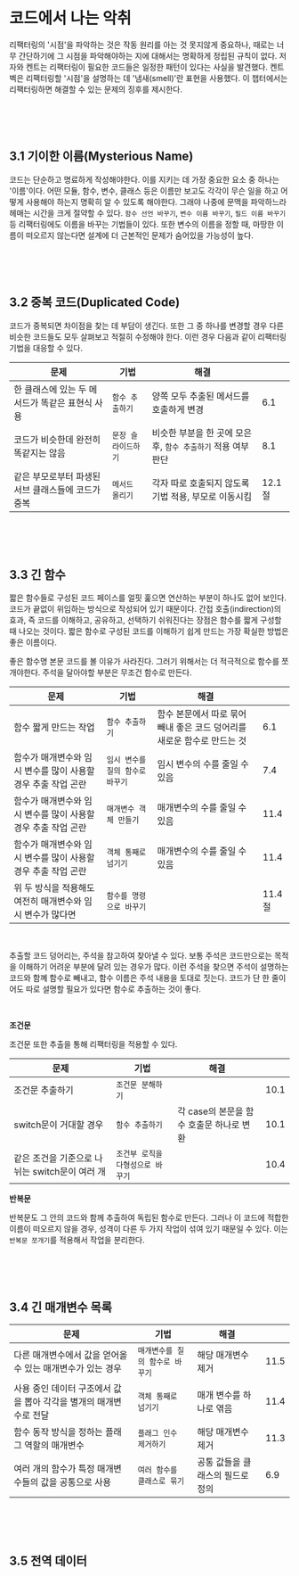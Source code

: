 # 코드에서 나는 악취

 리팩터링의 '시점'을 파악하는 것은 작동 원리를 아는 것 못지않게 중요하나, 때로는 너무 간단하기에 그 시점을 파악해야하는 지에 대해서는 명확하게 정립된 규칙이 없다. 저자와 켄트는 리팩터링이 필요한 코드들은 일정한 패턴이 있다는 사실을 발견했다. 켄트 벡은 리팩터링할 '시점'을 설명하는 데 '냄새(smell)'란 표현을 사용했다. 이 챕터에서는 리팩터링하면 해결할 수 있는 문제의 징후를 제시한다.

 <br />
 <br />
 <br />

## 3.1 기이한 이름(Mysterious Name)

코드는 단순하고 명료하게 작성해야한다. 이를 지키는 데 가장 중요한 요소 중 하나는 '이름'이다. 어떤 모듈, 함수, 변수, 클래스 등은 이름만 보고도 각각이 무슨 일을 하고 어떻게 사용해야 하는지 명확히 알 수 있도록 해야한다. 그래야 나중에 문맥을 파악하느라 헤매는 시간을 크게 절약할 수 있다. `함수 선언 바꾸기`, `변수 이름 바꾸기`, `필드 이름 바꾸기` 등 리팩터링에도 이름을 바꾸는 기법들이 있다. 또한 변수의 이름을 정할 때, 마땅한 이름이 떠오르지 않는다면 설계에 더 근본적인 문제가 숨어있을 가능성이 높다.

 <br />
 <br />
 <br />

## 3.2 중복 코드(Duplicated Code)

코드가 중복되면 차이점을 찾는 데 부담이 생긴다. 또한 그 중 하나를 변경할 경우 다른 비슷한 코드들도 모두 살펴보고 적절히 수정해야 한다. 이런 경우 다음과 같이 리팩터링 기법을 대응할 수 있다.

|문제|기법|해결||
|--|--|--|--|
|한 클래스에 있는 두 메서드가 똑같은 표현식 사용|`함수 추출하기`|양쪽 모두 추출된 메서드를 호출하게 변경|6.1|
|코드가 비슷한데 완전히 똑같지는 않음|`문장 슬라이드하기`|비슷한 부분을 한 곳에 모은 후, `함수 추출하기` 적용 여부 판단|8.1|
|같은 부모로부터 파생된 서브 클래스들에 코드가 중복|`메서드 올리기`|각자 따로 호출되지 않도록 기법 적용, 부모로 이동시킴|12.1절|

 <br />
 <br />
 <br />

## 3.3 긴 함수

짧은 함수들로 구성된 코드 페이스를 얼핏 훑으면 연산하는 부분이 하나도 없어 보인다. 코드가 끝없이 위임하는 방식으로 작성되어 있기 때문이다. 간접 호출(indirection)의 효과, 즉 코드를 이해하고, 공유하고, 선택하기 쉬워진다는 장점은 함수를 짧게 구성할 때 나오는 것이다. 짧은 함수로 구성된 코드를 이해하기 쉽게 만드는 가장 확실한 방법은 좋은 이름이다.

좋은 함수명 본문 코드를 볼 이유가 사라진다. 그러기 위해서는 더 적극적으로 함수를 쪼개야한다. 주석을 달아야할 부분은 무조건 함수로 만든다.

|문제|기법|해결||
|--|--|--|--|
|함수 짧게 만드는 작업|`함수 추출하기`|함수 본문에서 따로 묶어 빼내 좋은 코드 덩어리를 새로운 함수로 만드는 것|6.1|
|함수가 매개변수와 임시 변수를 많이 사용할 경우 추출 작업 곤란|`임시 변수를 질의 함수로 바꾸기`|임시 변수의 수를 줄일 수 있음|7.4|
|함수가 매개변수와 임시 변수를 많이 사용할 경우 추출 작업 곤란|`매개변수 객체 만들기`|매개변수의 수를 줄일 수 있음|11.4|
|함수가 매개변수와 임시 변수를 많이 사용할 경우 추출 작업 곤란|`객체 통째로 넘기기`|매개변수의 수를 줄일 수 있음|11.4|
|위 두 방식을 적용해도 여전히 매개변수와 임시 변수가 많다면|`함수를 명령으로 바꾸기`| |11.4절|

<br />

추출할 코드 덩어리는, 주석을 참고하여 찾아낼 수 있다. 보통 주석은 코드만으로는 목적을 이해하기 어려운 부분에 달려 있는 경우가 많다. 이런 주석을 찾으면 주석이 설명하는 코드와 함꼐 함수로 빼내고, 함수 이름은 주석 내용을 토대로 짓는다. 코드가 단 한 줄이어도 따로 설명할 필요가 있다면 함수로 추출하는 것이 좋다.

<br />

**조건문**

조건문 또한 추출을 통해 리팩터링을 적용할 수 있다.

|문제|기법|해결||
|--|--|--|--|
|조건문 추출하기|`조건문 분해하기`||10.1|
|switch문이 거대할 경우|`함수 추출하기`|각 case의 본문을 함수 호출문 하나로 변환|10.1|
|같은 조건을 기준으로 나뉘는 switch문이 여러 개|`조건부 로직을 다형성으로 바꾸기`||10.4|


**반복문**

반복문도 그 안의 코드와 함께 추출하여 독립된 함수로 만든다. 그러나 이 코드에 적합한 이름이 떠오르지 않을 경우, 성격이 다른 두 가지 작업이 섞여 있기 때문일 수 있다. 이는 `반복문 쪼개기`를 적용해서 작업을 분리한다.

 <br />
 <br />
 <br />

## 3.4 긴 매개변수 목록

|문제|기법|해결||
|--|--|--|--|
|다른 매개변수에서 값을 얻어올 수 있는 매개변수가 있는 경우|`매개변수를 질의 함수로 바꾸기`|해당 매개변수 제거|11.5|
|사용 중인 데이터 구조에서 값을 뽑아 각각을 별개의 매개변수로 전달|`객체 통째로 넘기기`|매개 변수를 하나로 엮음|11.4|
|함수 동작 방식을 정하는 플래그 역할의 매개변수|`플래그 인수 제거하기`|해당 매개변수 제거|11.3|
|여러 개의 함수가 특정 매개변수들의 값을 공통으로 사용|`여러 함수를 클래스로 묶기`|공통 값들을 클래스의 필드로 정의|6.9|

 <br />
 <br />
 <br />

## 3.5 전역 데이터
